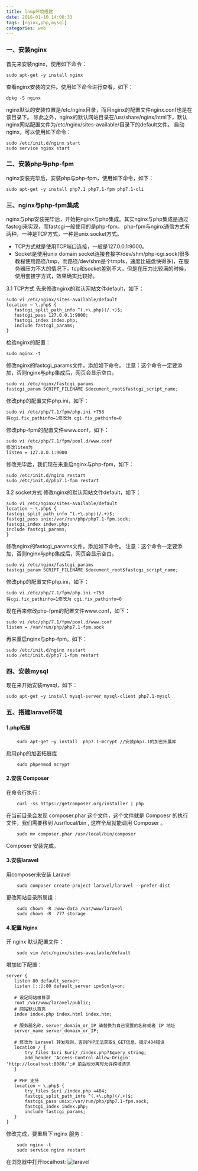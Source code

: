 ```yaml
---
title: lnmp环境搭建
date: 2018-01-10 14:00:33
tags: [nginx,php,mysql]
categories: web
---
```

### 一、安装nginx
首先来安装nginx，使用如下命令：
```
sudo apt-get -y install nginx
```
查看nginx安装的文件。使用如下命令进行查看，如下：

```
dpkg -S nginx
```
nginx默认的安装位置是/etc/nginx目录，而且nginx的配置文件nginx.conf也是在该目录下。
除此之外，nginx的默认网站目录在/usr/share/nginx/html下，默认nginx网站配置文件为/etc/nginx/sites-available/目录下的default文件。
启动nginx，可以使用如下命令：
```
sudo /etc/init.d/nginx start
sudo service nginx start
```
### 二、安装php与php-fpm
nginx安装完毕后，安装php与php-fpm，使用如下命令，如下：
```
sudo apt-get -y install php7.1 php7.1-fpm php7.1-cli
```
### 三、nginx与php-fpm集成
nginx与php安装完毕后，开始把nginx与php集成。其实nginx与php集成是通过fastcgi来实现，而fastcgi一般使用的是php-fpm。
php-fpm与nginx通信方式有两种，一种是TCP方式，一种是unix socket方式。

- TCP方式就是使用TCP端口连接，一般是127.0.0.1:9000。
- Socket是使用unix domain socket连接套接字/dev/shm/php-cgi.sock(很多教程使用路径/tmp，而路径/dev/shm是个tmpfs，速度比磁盘快得多)，在服务器压力不大的情况下，tcp和socket差别不大，但是在压力比较满的时候，使用套接字方式，效果确实比较好。

3.1 TCP方式
先来修改nginx的默认网站文件default，如下：
```
sudo vi /etc/nginx/sites-available/default
location ~ \.php$ {
   fastcgi_split_path_info ^(.+\.php)(/.+)$;
   fastcgi_pass 127.0.0.1:9000;
   fastcgi_index index.php;
   include fastcgi_params;
}
```
检验nginx的配置：
```
sudo nginx -t
```
修改nginx的fastcgi_params文件，添加如下命令。
注意：这个命令一定要添加，否则nginx与php集成后，网页会显示空白。
```
sudo vi /etc/nginx/fastcgi_params
fastcgi_param SCRIPT_FILENAME $document_root$fastcgi_script_name;
```
修改php的配置文件php.ini，如下：
```
sudo vi /etc/php/7.1/fpm/php.ini +758
将cgi.fix_pathinfo=1修改为 cgi.fix_pathinfo=0
```
修改php-fpm的配置文件www.conf，如下：

```
sudo vi /etc/php/7.1/fpm/pool.d/www.conf
修改liten为
listen = 127.0.0.1:9000
```
修改完毕后，我们现在来重启nginx与php-fpm，如下：
```
sudo /etc/init.d/nginx restart
sudo /etc/init.d/php7.1-fpm restart
```
3.2 socket方式
修改nginx的默认网站文件default，如下：
```
sudo vi /etc/nginx/sites-available/default
location ~ \.php$ {
fastcgi_split_path_info ^(.+\.php)(/.+)$;
fastcgi_pass unix:/var/run/php/php7.1-fpm.sock;
fastcgi_index index.php;
include fastcgi_params; 
}
```
修改nginx的fastcgi_params文件，添加如下命令。
注意：这个命令一定要添加，否则nginx与php集成后，网页会显示空白。
```
sudo vi /etc/nginx/fastcgi_params
fastcgi_param SCRIPT_FILENAME $document_root$fastcgi_script_name;
```
修改php的配置文件php.ini，如下：
```
sudo vi /etc/php/7.1/fpm/php.ini +758
将cgi.fix_pathinfo=1修改为 cgi.fix_pathinfo=0
```
现在再来修改php-fpm的配置文件www.conf，如下：
```
sudo vi /etc/php/7.1/fpm/pool.d/www.conf
listen = /var/run/php/php7.1-fpm.sock
```
再来重启nginx与php-fpm。如下：
```
sudo /etc/init.d/nginx restart
sudo /etc/init.d/php7.1-fpm restart
```
### 四、安装mysql
现在来开始安装mysql，如下：
```
sudo apt-get –y install mysql-server mysql-client php7.1-mysql
```
### 五、搭建laravel环境
#### 1.php拓展

        sudo apt-get –y install  php7.1-mcrypt //安装php7.1的加密拓展库
启用php的加密拓展库

        sudo phpenmod mcrypt
#### 2.安装 Composer
在命令行执行：

        curl -ss https://getcomposer.org/installer | php
在当前目录会发现 composer.phar 这个文件，这个文件就是 Compoesr 的执行文件，我们需要移到 /usr/local/bin , 这样全局就能调用 Composer 。

        sudo mv composer.phar /usr/local/bin/composer
Composer 安装完成。
#### 3.安装laravel
用composer来安装 Laravel

        sudo composer create-project laravel/laravel --prefer-dist
更改网站目录所属组：

        sudo chown -R :www-data /var/www/laravel
        sudo chown -R  777 storage
#### 4.配置 Nginx
开 nginx 默认配置文件：

        sudo vim /etc/nginx/sites-available/default
 增加如下配置：
 ```
server {
    listen 80 default_server;
    listen [::]:80 default_server ipv6only=on;

	# 设定网站根目录
    root /var/www/laravel/public;
    # 网站默认首页
    index index.php index.html index.htm;

	# 服务器名称，server_domain_or_IP 请替换为自己设置的名称或者 IP 地址
    server_name server_domain_or_IP;

	# 修改为 Laravel 转发规则，否则PHP无法获取$_GET信息，提示404错误
    location / {
        try_files $uri $uri/ /index.php?$query_string;        
        add_header 'Access-Control-Allow-Origin' 'http://localhost:8080/';# 前后段分离时允许跨域请求
    }

	# PHP 支持
    location ~ \.php$ {
        try_files $uri /index.php =404;
        fastcgi_split_path_info ^(.+\.php)(/.+)$;
        fastcgi_pass unix:/var/run/php/php7.1-fpm.sock;
        fastcgi_index index.php;
        include fastcgi_params;
    }
}
```
修改完成，要重启下 nginx 服务：

        sudo nginx -t
        sudo service nginx restart
   在浏览器中打开localhost:
   ![laravel](https://github.com/Vaniot-s/picture/blob/master/php/lnmp/laravel.png?raw=true)